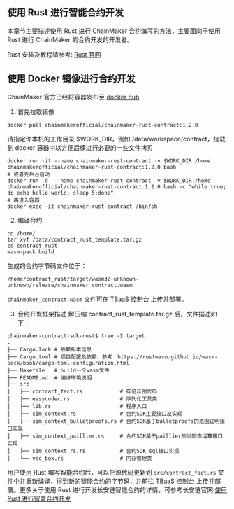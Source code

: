 ## 使用 Rust 进行智能合约开发

本章节主要描述使用 Rust 进行 ChainMaker 合约编写的方法，主要面向于使用 Rust 进行 ChainMaker 的合约开发的开发者。

Rust 安装及教程请参考: [Rust 官网](https://www.rust-lang.org/)

## 使用 Docker 镜像进行合约开发

ChainMaker 官方已经将容器发布至 [docker hub](https://hub.docker.com/u/chainmakerofficial)

1. 首先拉取镜像
```
docker pull chainmakerofficial/chainmaker-rust-contract:1.2.0
```
请指定你本机的工作目录 $WORK_DIR，例如 /data/workspace/contract，挂载到 docker 容器中以方便后续进行必要的一些文件拷贝
```
docker run -it --name chainmaker-rust-contract -v $WORK_DIR:/home chainmakerofficial/chainmaker-rust-contract:1.2.0 bash
# 或者先后台启动
docker run -d  --name chainmaker-rust-contract -v $WORK_DIR:/home chainmakerofficial/chainmaker-rust-contract:1.2.0 bash -c "while true; do echo hello world; sleep 5;done"
# 再进入容器
docker exec -it chainmaker-rust-contract /bin/sh
```

2. 编译合约
```
cd /home/
tar xvf /data/contract_rust_template.tar.gz
cd contract_rust
wasm-pack build
```
生成的合约字节码文件位于：
```
/home/contract_rust/target/wasm32-unknown-unknown/release/chainmaker_contract.wasm
```
`chainmaker_contract.wasm` 文件可在 [TBaaS 控制台](https://console.cloud.tencent.com/tbaas/overview) 上传并部署。

3. 合约开发框架描述
解压缩 contract_rust_template.tar.gz 后，文件描述如下：
```
chainmaker-contract-sdk-rust$ tree -I target
.
├── Cargo.lock # 依赖版本信息
├── Cargo.toml # 项目配置及依赖，参考：https://rustwasm.github.io/wasm-pack/book/cargo-toml-configuration.html
├── Makefile   # build一个wasm文件
├── README.md  # 编译环境说明
├── src
│   ├── contract_fact.rs			# 存证示例代码
│   ├── easycodec.rs                # 序列化工具类
│   ├── lib.rs                      # 程序入口
│   ├── sim_context.rs              # 合约SDK主要接口及实现
│   ├── sim_context_bulletproofs.rs # 合约SDK基于bulletproofs的范围证明接口实现
│   ├── sim_context_paillier.rs     # 合约SDK基于paillier的半同态运算接口实现
│   ├── sim_context_rs.rs           # 合约SDK sql接口实现
│   └── vec_box.rs                  # 内存管理类
```
用户使用 Rust 编写智能合约后，可以把源代码更新到 `src/contract_fact.rs` 文件中并重新编译，得到新的智能合约的字节码，并前往 [TBaaS 控制台](https://console.cloud.tencent.com/tbaas/overview) 上传并部署。更多关于使用 Rust 进行开发长安链智能合约的详情，可参考长安链官网 [使用 Rust 进行智能合约开发](https://docs.chainmaker.org.cn/v1.2.0/html/dev/%E6%99%BA%E8%83%BD%E5%90%88%E7%BA%A6.html#rust)
